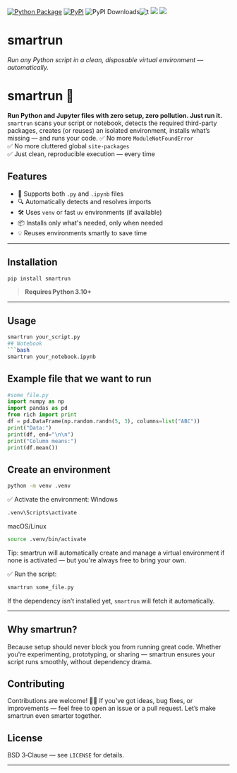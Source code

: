 
[![Python Package](https://github.com/SermetPekin/smartrun/actions/workflows/python-package.yml/badge.svg?2)](https://github.com/SermetPekin/smartrun/actions/workflows/python-package.yml)
[![PyPI](https://img.shields.io/pypi/v/smartrun)](https://img.shields.io/pypi/v/smartrun) ![PyPI Downloads](https://static.pepy.tech/badge/smartrun?2)![t](https://img.shields.io/badge/status-maintained-yellow.svg) [![](https://img.shields.io/github/license/SermetPekin/smartrun.svg)](https://github.com/SermetPekin/smartrun/blob/master/LICENSE.md) [![](https://img.shields.io/badge/python-3.10+-blue.svg)](https://www.python.org/downloads/) 

# smartrun
*Run any Python script in a clean, disposable virtual environment — automatically.*

# smartrun 🚀
**Run Python and Jupyter files with zero setup, zero pollution. Just run it.**
`smartrun` scans your script or notebook, detects the required third-party packages, creates (or reuses) an isolated environment, installs what’s missing — and runs your code.
✅ No more `ModuleNotFoundError`  
✅ No more cluttered global `site-packages`  
✅ Just clean, reproducible execution — every time

## Features
- 🧪 Supports both `.py` and `.ipynb` files
- 🔍 Automatically detects and resolves imports
- 🛠️ Uses `venv` or fast `uv` environments (if available)
- 📦 Installs only what's needed, only when needed
- 💡 Reuses environments smartly to save time
---

## Installation
```bash
pip install smartrun
```
> **Requires Python 3.10+**
---
## Usage
```bash
smartrun your_script.py
## Notebook
```bash
smartrun your_notebook.ipynb
```
## Example file that we want to run
```python
#some_file.py
import numpy as np
import pandas as pd
from rich import print 
df = pd.DataFrame(np.random.randn(5, 3), columns=list("ABC"))
print("Data:")
print(df, end="\n\n")
print("Column means:")
print(df.mean())
```

## Create an environment 
```bash
python -m venv .venv
```
✅ Activate the environment:
Windows
```bash
.venv\Scripts\activate
```
macOS/Linux
```bash
source .venv/bin/activate
```
Tip: smartrun will automatically create and manage a virtual environment if none is activated — but you're always free to bring your own.

✅ Run the script:
```bash
smartrun some_file.py
```

If the dependency isn’t installed yet, `smartrun` will fetch it automatically.

---

## Why smartrun?

Because setup should never block you from running great code.
Whether you're experimenting, prototyping, or sharing — smartrun ensures your script runs smoothly, without dependency drama.

## Contributing

Contributions are welcome! 🧑‍💻
If you’ve got ideas, bug fixes, or improvements — feel free to open an issue or a pull request. Let’s make smartrun even smarter together.

## License


BSD 3‑Clause — see `LICENSE` for details.  

---
